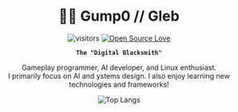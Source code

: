 <div align="center">

<h1>👨‍💻 Gump0 // Gleb</h1>

![visitors](https://visitor-badge.laobi.icu/badge?page_id=Gump0)
[![Open Source Love](https://badges.frapsoft.com/os/v1/open-source.svg?v=102)](https://github.com/ellerbrock/open-source-badge/)

**`The "Digital Blacksmith"`**

Gameplay programmer, AI developer, and Linux enthusiast.
<br>
I primarily focus on AI and ystems design. I also enjoy learning new technologies and frameworks!

![Top Langs](https://github-readme-stats.vercel.app/api/top-langs/?username=Gump0&hide_progress=true)

</div>
